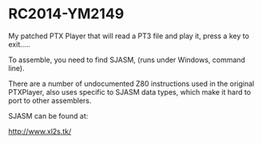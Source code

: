 # RC2014-YM2149
My patched PTX Player that will read a PT3 file and play it, press a key to exit.....


To assemble, you need to find SJASM, (runs under Windows, command line).


There are a number of undocumented Z80 instructions used in the original PTXPlayer, also uses specific to SJASM
data types, which make it hard to port to other assemblers.


SJASM can be found at:

http://www.xl2s.tk/
